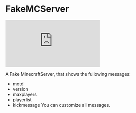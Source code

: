 FakeMCServer
============

![image](http://www.directupload.net/file/d/3639/5e5v7gig_png.htm)

A Fake MinecraftServer, that shows the fullowing messages:
* motd
* version
* maxplayers
* playerlist
* kickmessage
You can customize all messages.
